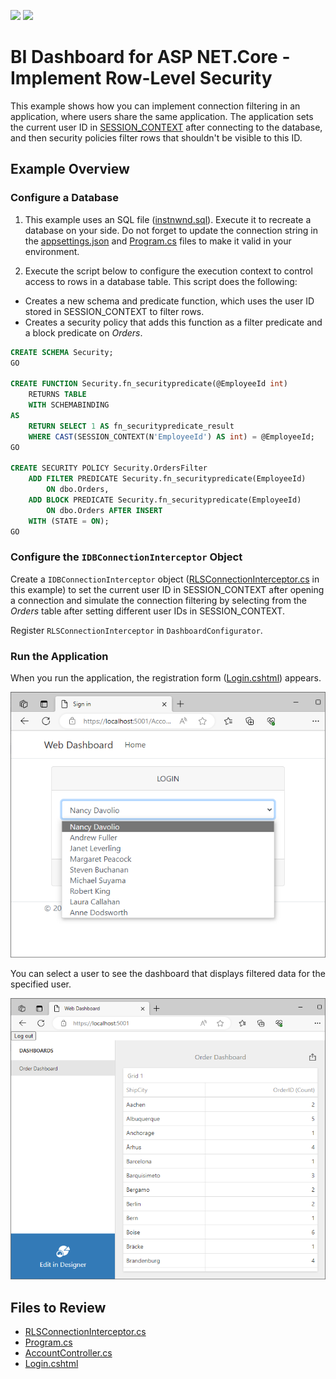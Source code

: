 <!-- default badges list -->
![](https://img.shields.io/endpoint?url=https://codecentral.devexpress.com/api/v1/VersionRange/654532674/2023.1)
[![](https://img.shields.io/badge/📖_How_to_use_DevExpress_Examples-e9f6fc?style=flat-square)](https://docs.devexpress.com/GeneralInformation/403183)
<!-- default badges end -->
# BI Dashboard for ASP NET.Core - Implement Row-Level Security 

This example shows how you can implement connection filtering in an application, where users share the same application. The application sets the current user ID in [SESSION_CONTEXT](https://learn.microsoft.com/en-us/sql/t-sql/functions/session-context-transact-sql?view=sql-server-ver16&viewFallbackFrom=sql-server-ver16) after connecting to the database, and then security policies filter rows that shouldn't be visible to this ID.

## Example Overview

### Configure a Database

1. This example uses an SQL file ([instnwnd.sql](https://github.com/microsoft/sql-server-samples/blob/master/samples/databases/northwind-pubs/instnwnd.sql)). Execute it to recreate a database on your side. Do not forget to update the connection string in the [appsettings.json](./WebDashboardInterceptors/appsettings.json) and [Program.cs](./WebDashboardInterceptors/Program.cs) files to make it valid in your environment.

2. Execute the script below to configure the execution context to control access to rows in a database table. This script does the following:

- Creates a new schema and predicate function, which uses the user ID stored in SESSION_CONTEXT to filter rows. 
- Creates a security policy that adds this function as a filter predicate and a block predicate on _Orders_.  

```sql
CREATE SCHEMA Security;
GO

CREATE FUNCTION Security.fn_securitypredicate(@EmployeeId int)
    RETURNS TABLE
    WITH SCHEMABINDING
AS
    RETURN SELECT 1 AS fn_securitypredicate_result
    WHERE CAST(SESSION_CONTEXT(N'EmployeeId') AS int) = @EmployeeId;
GO

CREATE SECURITY POLICY Security.OrdersFilter
    ADD FILTER PREDICATE Security.fn_securitypredicate(EmployeeId)
        ON dbo.Orders,
    ADD BLOCK PREDICATE Security.fn_securitypredicate(EmployeeId)
        ON dbo.Orders AFTER INSERT
    WITH (STATE = ON);
GO
```
### Configure the `IDBConnectionInterceptor` Object 

Create a `IDBConnectionInterceptor` object ([RLSConnectionInterceptor.cs](./WebDashboardInterceptors/RLSConnectionInterceptor.cs) in this example) to set the current user ID in SESSION_CONTEXT after opening a connection and simulate the connection filtering by selecting from the _Orders_ table after setting different user IDs in SESSION_CONTEXT.

Register `RLSConnectionInterceptor` in `DashboardConfigurator`.

### Run the Application

When you run the application, the registration form ([Login.cshtml](./WebDashboardInterceptors/Views/Account/Login.cshtml)) appears. 

![Registration form](./Images/loginform.png)

You can select a user to see the dashboard that displays filtered data for the specified user.

![Dashboard](./Images/dashboard.png)

## Files to Review

- [RLSConnectionInterceptor.cs](./WebDashboardInterceptors/RLSConnectionInterceptor.cs)
- [Program.cs](./WebDashboardInterceptors/Program.cs)
- [AccountController.cs](./WebDashboardInterceptors/Controllers/AccountController.cs)
- [Login.cshtml](./WebDashboardInterceptors/Views/Account/Login.cshtml)











